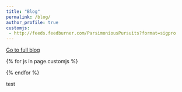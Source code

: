 ```yaml
---
title: "Blog"
permalink: /blog/
author_profile: true
customjs:
 - http://feeds.feedburner.com/ParsimoniousPursuits?format=sigpro
---
```


[Go to full blog](http://parsimoniouspursuits.blogspot.com)
<script src="http://feeds.feedburner.com/ParsimoniousPursuits?format=sigpro" type="text/javascript" >
</script>

<!-- Custom JavaScript files set in YAML front matter -->
{% for js in page.customjs %}
<script async type="text/javascript" src="{{ js }}"></script>
{% endfor %}

test